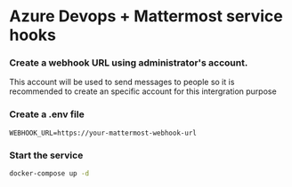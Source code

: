 Azure Devops + Mattermost service hooks
======================================

### Create a webhook URL using administrator's account.

This account will be used to send messages to people so it is recommended to create an specific account for this intergration purpose

### Create a .env file

```
WEBHOOK_URL=https://your-mattermost-webhook-url
```

### Start the service

```sh
docker-compose up -d
```
